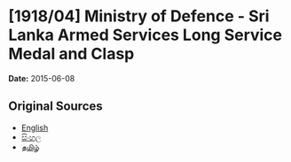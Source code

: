 # [1918/04] Ministry of Defence - Sri Lanka Armed Services Long Service Medal and Clasp

**Date:** 2015-06-08

## Original Sources

- [English](https://documents.gov.lk/view/extra-gazettes/2015/6/1918-04_E.pdf)
- [සිංහල](https://documents.gov.lk/view/extra-gazettes/2015/6/1918-04_S.pdf)
- [தமிழ்](https://documents.gov.lk/view/extra-gazettes/2015/6/1918-04_T.pdf)

